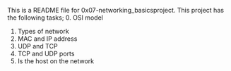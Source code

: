 This is a README file for 0x07-networking_basicsproject.
This project has the following tasks;
0. OSI model
1. Types of network
2. MAC and IP address
3. UDP and TCP
4. TCP and UDP ports
5. Is the host on the network
